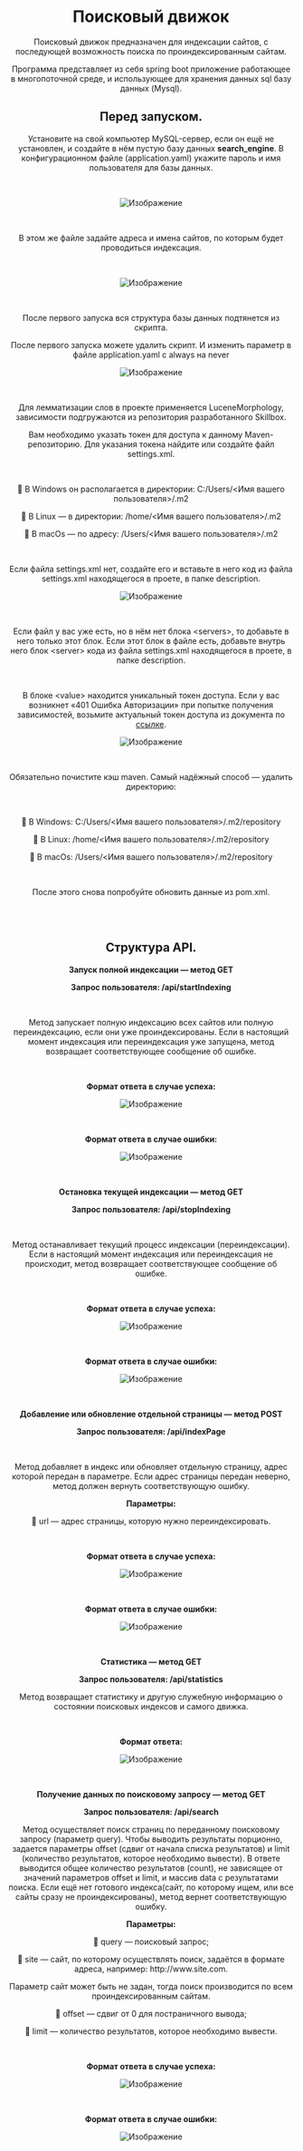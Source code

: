   <div align="center">
<h1><b>Поисковый движок</b></h1>
<p>Поисковый движок предназначен для индексации сайтов, с последующей возможность поиска по проиндексированным сайтам.</p>
<p>Программа представляет из себя spring boot приложение работающее в многопоточной среде, 
и использующее для хранения данных sql базу данных (Mysql).</p>
<h2><b>Перед запуском.</b></h2>
<p>Установите на свой компьютер MySQL-сервер, если он ещё не установлен,
и создайте в нём пустую базу данных <b>search_engine</b>.
В конфигурационном файле (application.yaml) укажите пароль и имя пользователя для базы данных.</p>
<br/>
<p class="fig"><img src="description\image\img.png" 
    alt="Изображение"></p>
<br/>
<p>В этом же файле задайте адреса и имена сайтов, по которым будет проводиться индексация.</p>
<br/>
<p class="fig"><img src="description\image\img_3.png" 
    alt="Изображение"></p>
<br/>
<p>После первого запуска вся структура базы данных подтянется из скрипта.</p>
<p>После первого запуска можете удалить скрипт. И изменить параметр в файле application.yaml с 
always на never</p>

<p class="fig"><img src="description\image\img_10.png" 
    alt="Изображение"></p>
<br/>
<p>Для лемматизации слов в проекте применяется LuceneMorphology, зависимости подгружаются из репозитория
разработанного Skillbox.</p>
<p>Вам необходимо указать токен для доступа к данному Maven-репозиторию. 
Для указания токена найдите или создайте файл settings.xml.</p>
<br/>
<p> В Windows он располагается в директории: C:/Users/&lt;Имя вашего пользователя&gt;/.m2</p>
<p> В Linux — в директории: /home/&lt;Имя вашего пользователя&gt;/.m2</p>
<p> В macOs — по адресу: /Users/&lt;Имя вашего пользователя&gt;/.m2</p>
<br/>
<p>Если файла settings.xml нет, создайте его и вставьте в него код из файла settings.xml находящегося в проете, 
в папке description.</p>

<p class="fig"><img src="description\image\img_11.png" 
    alt="Изображение"></p>
<br/>
<p>Если файл у вас уже есть, но в нём нет блока &lt;servers&gt;, то добавьте в него только этот блок. 
Если этот блок в файле есть, добавьте внутрь него блок &lt;server&gt; кода из файла settings.xml находящегося в проете, 
в папке description.</p>
<br/>
<p>В блоке &lt;value&gt; находится уникальный токен доступа. Если у вас возникнет «401 Ошибка Авторизации» 
при попытке получения зависимостей, возьмите актуальный токен доступа из документа по
<a href="https://docs.google.com/document/d/1rb0ysFBLQltgLTvmh-ebaZfJSI7VwlFlEYT9V5_aPjc/edit">ссылке</a>.</p>

<p class="fig"><img src="description\image\img_12.png" 
    alt="Изображение"></p>
<br/>
<p>Обязательно почистите кэш maven. Самый надёжный способ — удалить директорию:</p>
<br/>
<p> В Windows: C:/Users/&lt;Имя вашего пользователя&gt;/.m2/repository</p>
<p> В Linux: /home/&lt;Имя вашего пользователя&gt;/.m2/repository</p>
<p> В macOs: /Users/&lt;Имя вашего пользователя&gt;/.m2/repository</p>
<br/>
<p>После этого снова попробуйте обновить данные из pom.xml.</p>
<br/>
<br/>
<h2><b>Структура API.</b></h2>
<p><b>Запуск полной индексации — метод GET </b></p>
<p><b>Запрос пользователя: /api/startIndexing
</b></p>
<br/>
<p>Метод запускает полную индексацию всех сайтов или полную переиндексацию, если они уже проиндексированы.
Если в настоящий момент индексация или переиндексация уже запущена, метод возвращает соответствующее сообщение об ошибке. 
</p>

<br/>
<p><b>Формат ответа в случае успеха:</b></p>
<p class="fig"><img src="description\image\img_2.png" 
    alt="Изображение"></p>
<br/>
<p><b>Формат ответа в случае ошибки:</b></p>
<p class="fig"><img src="description\image\img_6.png" 
    alt="Изображение"></p>
<br/>

<p><b>Остановка текущей индексации — метод GET </b></p>
<p><b>Запрос пользователя: /api/stopIndexing</b></p>
<br/>
<p>Метод останавливает текущий процесс индексации (переиндексации). Если в настоящий момент индексация 
или переиндексация не происходит, метод возвращает соответствующее сообщение об ошибке. 
</p>
<br/>
<p><b>Формат ответа в случае успеха:</b></p>
<p class="fig"><img src="description\image\img_2.png" 
    alt="Изображение"></p>
<br/>
<p><b>Формат ответа в случае ошибки:</b></p>
<p class="fig"><img src="description\image\img_5.png" 
    alt="Изображение"></p>
<br/>

<p><b>Добавление или обновление отдельной страницы — метод POST </b></p>
<p><b>Запрос пользователя: /api/indexPage</b></p>
<br/>
<p>Метод добавляет в индекс или обновляет отдельную страницу, адрес которой передан в параметре.
Если адрес страницы передан неверно, метод должен вернуть соответствующую ошибку.
</p>
<p><b>Параметры:</b></p>
<p> url — адрес страницы, которую нужно переиндексировать.</p>
<br/>
<p><b>Формат ответа в случае успеха:</b></p>
<p class="fig"><img src="description\image\img_2.png" 
    alt="Изображение"></p>
<br/>
<p><b>Формат ответа в случае ошибки:</b></p>
<p class="fig"><img src="description\image\img_7.png" 
    alt="Изображение"></p>
<br/>

<p><b>Статистика — метод GET </b></p>
<p><b>Запрос пользователя: /api/statistics</b></p>
<p>Метод возвращает статистику и другую служебную информацию о состоянии поисковых индексов и самого движка.
</p>
<br/>
<p><b>Формат ответа:</b></p>
<p class="fig"><img src="description\image\img_8.png" 
    alt="Изображение"></p>
<br/>

<p><b>Получение данных по поисковому запросу — метод GET</b></p>
<p><b>Запрос пользователя: /api/search</b></p>
<p>Метод осуществляет поиск страниц по переданному поисковому запросу (параметр query).
Чтобы выводить результаты порционно, задается параметры offset (сдвиг от начала списка результатов) 
и limit (количество результатов, которое необходимо вывести).
В ответе выводится общее количество результатов (count), не зависящее от значений параметров offset и limit, 
и массив data с результатами поиска.
Если ещё нет готового индекса(сайт, по которому ищем, или все сайты сразу не проиндексированы), 
метод  вернет соответствующую ошибку.
</p>
<p><b>Параметры:</b></p>

<p> query — поисковый запрос;</p>
<p> site — сайт, по которому осуществлять поиск, задаётся в формате адреса, например: http://www.site.com.</p>
<p>Параметр сайт может быть не задан, тогда поиск производится по всем проиндексированным сайтам.</p>
<p> offset — сдвиг от 0 для постраничного вывода;</p>
<p> limit — количество результатов, которое необходимо вывести.</p>
<br/>
<p><b>Формат ответа в случае успеха:</b></p>
<p class="fig"><img src="description\image\img_9.png" 
    alt="Изображение"></p>
<br/>
<p><b>Формат ответа в случае ошибки:</b></p>
<p class="fig"><img src="description\image\img_7.png" 
    alt="Изображение"></p>
<br/>

</div>